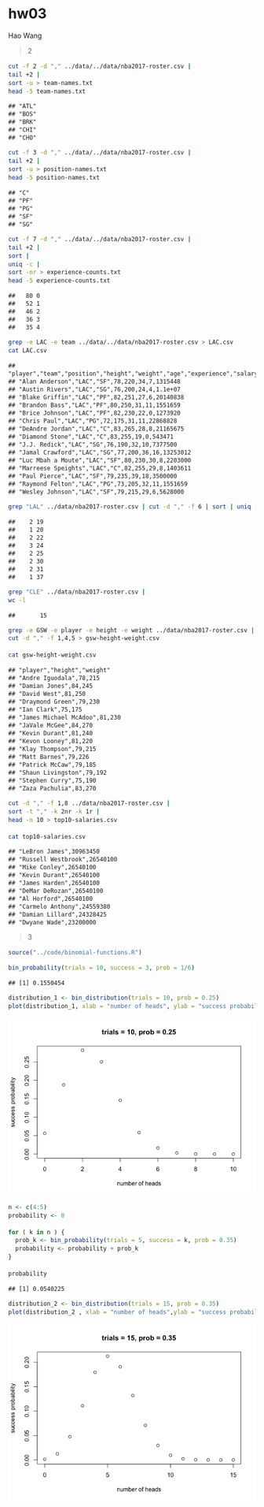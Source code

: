 hw03
================
Hao Wang

> 2

``` bash
cut -f 2 -d "," ../data/../data/nba2017-roster.csv |
tail +2 |
sort -u > team-names.txt
head -5 team-names.txt
```

    ## "ATL"
    ## "BOS"
    ## "BRK"
    ## "CHI"
    ## "CHO"

``` bash
cut -f 3 -d "," ../data/../data/nba2017-roster.csv |
tail +2 |
sort -u > position-names.txt
head -5 position-names.txt
```

    ## "C"
    ## "PF"
    ## "PG"
    ## "SF"
    ## "SG"

``` bash
cut -f 7 -d "," ../data/../data/nba2017-roster.csv |
tail +2 |
sort |
uniq -c |
sort -nr > experience-counts.txt
head -5 experience-counts.txt
```

    ##   80 0
    ##   52 1
    ##   46 2
    ##   36 3
    ##   35 4

``` bash
grep -e LAC -e team ../data/../data/nba2017-roster.csv > LAC.csv
cat LAC.csv
```

    ## "player","team","position","height","weight","age","experience","salary"
    ## "Alan Anderson","LAC","SF",78,220,34,7,1315448
    ## "Austin Rivers","LAC","SG",76,200,24,4,1.1e+07
    ## "Blake Griffin","LAC","PF",82,251,27,6,20140838
    ## "Brandon Bass","LAC","PF",80,250,31,11,1551659
    ## "Brice Johnson","LAC","PF",82,230,22,0,1273920
    ## "Chris Paul","LAC","PG",72,175,31,11,22868828
    ## "DeAndre Jordan","LAC","C",83,265,28,8,21165675
    ## "Diamond Stone","LAC","C",83,255,19,0,543471
    ## "J.J. Redick","LAC","SG",76,190,32,10,7377500
    ## "Jamal Crawford","LAC","SG",77,200,36,16,13253012
    ## "Luc Mbah a Moute","LAC","SF",80,230,30,8,2203000
    ## "Marreese Speights","LAC","C",82,255,29,8,1403611
    ## "Paul Pierce","LAC","SF",79,235,39,18,3500000
    ## "Raymond Felton","LAC","PG",73,205,32,11,1551659
    ## "Wesley Johnson","LAC","SF",79,215,29,6,5628000

``` bash
grep "LAL" ../data/nba2017-roster.csv | cut -d "," -f 6 | sort | uniq -c
```

    ##    2 19
    ##    1 20
    ##    2 22
    ##    3 24
    ##    2 25
    ##    2 30
    ##    2 31
    ##    1 37

``` bash
grep "CLE" ../data/nba2017-roster.csv |
wc -l
```

    ##       15

``` bash
grep -e GSW -e player -e height -e weight ../data/nba2017-roster.csv |
cut -d "," -f 1,4,5 > gsw-height-weight.csv

cat gsw-height-weight.csv
```

    ## "player","height","weight"
    ## "Andre Iguodala",78,215
    ## "Damian Jones",84,245
    ## "David West",81,250
    ## "Draymond Green",79,230
    ## "Ian Clark",75,175
    ## "James Michael McAdoo",81,230
    ## "JaVale McGee",84,270
    ## "Kevin Durant",81,240
    ## "Kevon Looney",81,220
    ## "Klay Thompson",79,215
    ## "Matt Barnes",79,226
    ## "Patrick McCaw",79,185
    ## "Shaun Livingston",79,192
    ## "Stephen Curry",75,190
    ## "Zaza Pachulia",83,270

``` bash
cut -d "," -f 1,8 ../data/nba2017-roster.csv |
sort -t "," -k 2nr -k 1r |
head -n 10 > top10-salaries.csv

cat top10-salaries.csv
```

    ## "LeBron James",30963450
    ## "Russell Westbrook",26540100
    ## "Mike Conley",26540100
    ## "Kevin Durant",26540100
    ## "James Harden",26540100
    ## "DeMar DeRozan",26540100
    ## "Al Horford",26540100
    ## "Carmelo Anthony",24559380
    ## "Damian Lillard",24328425
    ## "Dwyane Wade",23200000

> 3

``` r
source("../code/binomial-functions.R")
```

``` r
bin_probability(trials = 10, success = 3, prob = 1/6)
```

    ## [1] 0.1550454

``` r
distribution_1 <- bin_distribution(trials = 10, prob = 0.25)
plot(distribution_1, xlab = "number of heads", ylab = "success probability", main = "trials = 10, prob = 0.25")
```

![](../images/unnamed-chunk-11-1.png)

``` r
n <- c(4:5)
probability <- 0

for ( k in n ) {
  prob_k <- bin_probability(trials = 5, success = k, prob = 0.35)
  probability <- probability + prob_k
}

probability
```

    ## [1] 0.0540225

``` r
distribution_2 <- bin_distribution(trials = 15, prob = 0.35)
plot(distribution_2 , xlab = "number of heads",ylab = "success probability", main = "trials = 15, prob = 0.35")
```

![](../images/unnamed-chunk-13-1.png)
